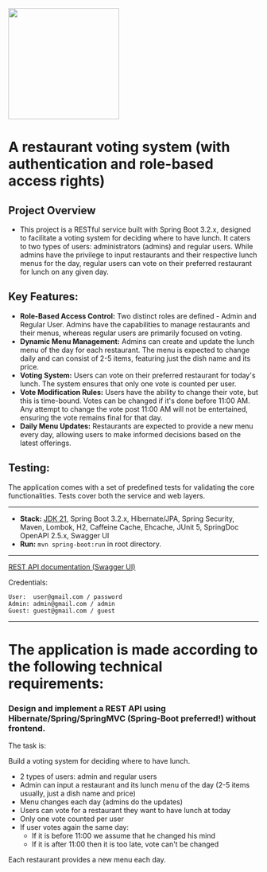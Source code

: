 <img src="https://javaops.ru/static/img/logo/javaops_30.png" width="223" alt=""/>

# A restaurant voting system (with authentication and role-based access rights)

## Project Overview

- This project is a RESTful service built with Spring Boot 3.2.x, designed to facilitate a voting system for deciding
  where to have lunch. It caters to two types of users: administrators (admins) and regular users. While admins have the
  privilege to input restaurants and their respective lunch menus for the day, regular users can vote on their preferred
  restaurant for lunch on any given day.

## Key Features:

- **Role-Based Access Control:** Two distinct roles are defined - Admin and Regular User. Admins have the capabilities
  to
  manage restaurants and their menus, whereas regular users are primarily focused on voting.
- **Dynamic Menu Management:** Admins can create and update the lunch menu of the day for each restaurant. The menu is
  expected to change daily and can consist of 2-5 items, featuring just the dish name and its price.
- **Voting System:** Users can vote on their preferred restaurant for today's lunch. The system ensures that only one
  vote is counted per user.
- **Vote Modification Rules:** Users have the ability to change their vote, but this is time-bound. Votes can be changed
  if it's done before 11:00 AM. Any attempt to change the vote post 11:00 AM will not be entertained, ensuring the vote
  remains final for that day.
- **Daily Menu Updates:** Restaurants are expected to provide a new menu every day, allowing users to make informed
  decisions based on the latest offerings.

## Testing:

The application comes with a set of predefined tests for validating the core functionalities. Tests cover both the
service and web layers.

-------------------------------------------------------------

- **Stack:** [JDK 21](http://jdk.java.net/22/), Spring Boot 3.2.x, Hibernate/JPA, Spring Security, Maven, Lombok, H2,
  Caffeine Cache, Ehcache, JUnit 5, SpringDoc OpenAPI 2.5.x, Swagger UI
- **Run:** `mvn spring-boot:run` in root directory.

-------------------------------------------------------------
[REST API documentation (Swagger UI)](http://localhost:8080/)

Credentials:

```
User:  user@gmail.com / password
Admin: admin@gmail.com / admin
Guest: guest@gmail.com / guest
```

-------------------------------------------------------------

# The application is made according to the following technical requirements:

### Design and implement a REST API using Hibernate/Spring/SpringMVC (Spring-Boot preferred!) without frontend.

The task is:

Build a voting system for deciding where to have lunch.

- 2 types of users: admin and regular users
- Admin can input a restaurant and its lunch menu of the day (2-5 items usually, just a dish name and price)
- Menu changes each day (admins do the updates)
- Users can vote for a restaurant they want to have lunch at today
- Only one vote counted per user
- If user votes again the same day:
    * If it is before 11:00 we assume that he changed his mind
    * If it is after 11:00 then it is too late, vote can't be changed

Each restaurant provides a new menu each day.